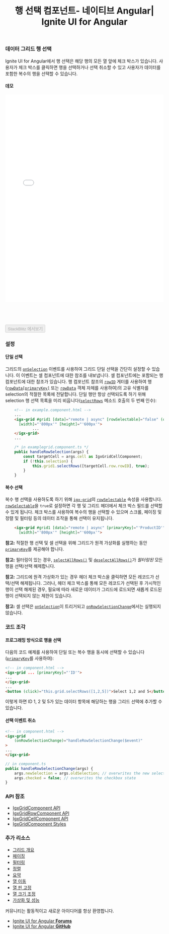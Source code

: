 ﻿---
title: 행 선택 컴포넌트- 네이티브 Angular| Ignite UI for Angular
_description: Ignite UI for Angular 행 선택 컴포넌트는 행의 모든 열 앞에 있는 체크 박스에서 행을 선택하거나 선택 취소할 수 있고 사용자가 데이터를 포함한 복수의 행을 선택할 수 있습니다.
_keywords: Ignite UI for Angular, UI 컨트롤, Angular 위젯, 웹 위젯, UI 위젯, Angular, 네이티브 Angular 컴포넌트 세트, 네이티브 Angular 컨트롤, 네이티브 Angular 컴포넌트 라이브러리, 네이티브 Angular 컴포넌트, Angular 데이터 그리드 컴포넌트, Angular 데이터 그리드 컨트롤, Angular 그리드 컴포넌트, Angular 그리드 컨트롤, Angular 고성능 그리드, Angular 그리드 행 선택, Angular 행 선택, Angular 그리드 선택, 그리드 행 선택, 그리드 선택
_language: kr
---

### 데이터 그리드 행 선택

Ignite UI for Angular에서 행 선택은 해당 행의 모든 열 앞에 체크 박스가 있습니다. 사용자가 체크 박스를 클릭하면 행을 선택하거나 선택 취소할 수 있고 사용자가 데이터를 포함한 복수의 행을 선택할 수 있습니다.  

#### 데모

<div class="sample-container loading" style="height:730px">
    <iframe id="grid-selection-iframe" src='{environment:demosBaseUrl}/grid/grid-selection' width="100%" height="90%" seamless frameBorder="0" onload="onSampleIframeContentLoaded(this);"></iframe>
</div>
<div>
<button data-localize="stackblitz" disabled class="stackblitz-btn" data-iframe-id="grid-selection-iframe" data-demos-base-url="{environment:demosBaseUrl}">StackBlitz 에서보기</button>
</div>
<div class="divider--half"></div>


### 설정

#### 단일 선택

그리드의 [`onSelection`]({environment:angularApiUrl}/classes/igxgridcomponent.html#onselection) 이벤트를 사용하여 그리드 단일 선택을 간단히 설정할 수 있습니다. 이 이벤트는 셀 컴포넌트에 대한 참조를 내보냅니다. 셀 컴포넌트에는 포함되는 행 컴포넌트에 대한 참조가 있습니다. 행 컴포넌트 참조의 [`rowID`](https://www.infragistics.com/products/ignite-ui-angular/docs/typescript/classes/igxgridrowcomponent.html#rowid) 게터를 사용하여 행([`rowData[primaryKey]`]({environment:angularApiUrl}/classes/igxgridcomponent.html#primarykey) 또는 [`rowData`]({environment:angularApiUrl}/classes/igxgridrowcomponent.html#rowdata) 객체 자체를 사용하여)의 고유 식별자를 selection의 적절한 목록에 전달합니다. 단일 행만 항상 선택되도록 하기 위해 selection 행 선택 목록을 미리 비웁니다([`selectRows`]({environment:angularApiUrl}/classes/igxgridcomponent.html#selectrows) 메소드 호출의 두 번째 인수):

```html
    <!-- in example.component.html -->
    ...
    <igx-grid #grid1 [data]="remote | async" [rowSelectable]="false" (onSelection)="handleRowSelection($event)"
      [width]="'800px'" [height]="'600px'">
            ...
    </igx-grid>
    ...
```
```typescript
    /* in examplegrid.component.ts */
    public handleRowSelection(args) {
        const targetCell = args.cell as IgxGridCellComponent;
        if (!this.selection) {
            this.grid1.selectRows([targetCell.row.rowID], true);
        }
    }

```

#### 복수 선택

복수 행 선택을 사용하도록 하기 위해 [`igx-grid`]({environment:angularApiUrl}/classes/igxgridcomponent.html)의 [`rowSelectable`]({environment:angularApiUrl}/classes/igxgridcomponent.html#rowselectable) 속성을 사용합니다. [`rowSelectable`]({environment:angularApiUrl}/classes/igxgridcomponent.html#rowselectable)을 `true`로 설정하면 각 행 및 그리드 헤더에서 체크 박스 필드를 선택할 수 있게 됩니다. 체크 박스를 사용하여 복수의 행을 선택할 수 있으며 스크롤, 페이징 및 정렬 및 필터링 등의 데이터 조작을 통해 선택이 유지됩니다.

```html
    <igx-grid #grid1 [data]="remote | async" [primaryKey]="'ProductID'" [rowSelectable]="selection" (onSelection)="handleRowSelection($event)"
      [width]="'800px'" [height]="'600px'">
```

**참고:** 적절한 행 선택 및 셀 선택을 위해 그리드가 원격 가상화를 실행하는 동안 [`primaryKey`]({environment:angularApiUrl}/classes/igxgridcomponent.html#primarykey)를 제공해야 합니다.

**참고:** 필터링이 있는 경우, [`selectAllRows()`]({environment:angularApiUrl}/classes/igxgridcomponent.html#selectallrows) 및 [`deselectAllRows()`]({environment:angularApiUrl}/classes/igxgridcomponent.html#deselectallrows)가 *필터링된* 모든 행을 선택/선택 해제합니다.


**참고:** 그리드에 원격 가상화가 있는 경우 헤더 체크 박스을 클릭하면 모든 레코드가 선택/선택 해제됩니다. 그러나, 헤더 체크 박스를 통해 모든 레코드가 선택된 후 가시적인 행이 선택 해제된 경우, 필요에 따라 새로운 데이터가 그리드에 로드되면 새롭게 로드된 행이 선택되지 않는 제한이 있습니다.

**참고:** 셀 선택은 [`onSelection`]({environment:angularApiUrl}/classes/igxgridcomponent.html#onselection)이 트리거되고 [`onRowSelectionChange`]({environment:angularApiUrl}/classes/igxgridcomponent.html#onrowselectionchange)에서는 실행되지 않습니다.

### 코드 조각

#### 프로그래밍 방식으로 행을 선택
다음의 코드 예제를 사용하여 단일 또는 복수 행을 동시에 선택할 수 있습니다([`primaryKey`]({environment:angularApiUrl}/classes/igxgridcomponent.html#primarykey)를 사용하여):
```html
<!-- in component.html -->
<igx-grid ... [primaryKey]="'ID'">
...
</igx-grid>
...
<button (click)="this.grid.selectRows([1,2,5])">Select 1,2 and 5</button>
```
이렇게 하면 ID 1, 2 및 5가 있는 데이터 항목에 해당하는 행을 그리드 선택에 추가할 수 있습니다.

#### 선택 이벤트 취소
```html
<!-- in component.html -->
<igx-grid
    (onRowSelectionChange)="handleRowSelectionChange($event)"
>
...
</igx-grid>
```
```typescript
// in component.ts
public handleRowSelectionChange(args) {
    args.newSelection = args.oldSelection; // overwrites the new selection, making it so that no new row(s) are entered in the selectionAPI
    args.checked = false; // overwrites the checkbox state
}
```
### API 참조
* [IgxGridComponent API]({environment:angularApiUrl}/classes/igxgridcomponent.html)
* [IgxGridRowComponent API]({environment:angularApiUrl}/classes/igxgridrowcomponent.html)
* [IgxGridCellComponent API]({environment:angularApiUrl}/classes/igxgridcellcomponent.html)
* [IgxGridComponent Styles]({environment:sassApiUrl}/index.html#function-igx-grid-theme)

### 추가 리소스
<div class="divider--half"></div>

* [그리드 개요](grid.md)
* [페이징](paging.md)
* [필터링](filtering.md)
* [정렬](sorting.md)
* [요약](summaries.md)
* [열 이동](column_moving.md)
* [열 핀 고정](column_pinning.md)
* [열 크기 조정](column_resizing.md)
* [가상화 및 성능](virtualization.md)

<div class="divider--half"></div>
커뮤니티는 활동적이고 새로운 아이디어를 항상 환영합니다.

* [Ignite UI for Angular **Forums**](https://www.infragistics.com/community/forums/f/ignite-ui-for-angular)
* [Ignite UI for Angular **GitHub**](https://github.com/IgniteUI/igniteui-angular)
